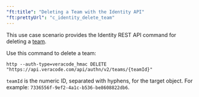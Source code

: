 ```yaml
---
"ft:title": "Deleting a Team with the Identity API"
"ft:prettyUrl": "c_identity_delete_team"
---
```

This use case scenario provides the Identity REST API command for deleting a [team](https://docs.veracode.com/r/admin_team).

Use this command to delete a team:

```shell
http --auth-type=veracode_hmac DELETE "https://api.veracode.com/api/authn/v2/teams/{teamId}"
```

`teamId` is the numeric ID, separated with hyphens, for the target object. For example: `7336556f-9ef2-4a1c-b536-be8608822db6`.
